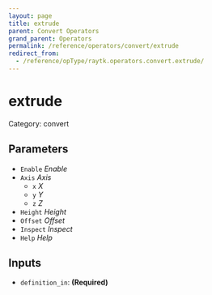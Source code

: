 ```yaml
---
layout: page
title: extrude
parent: Convert Operators
grand_parent: Operators
permalink: /reference/operators/convert/extrude
redirect_from:
  - /reference/opType/raytk.operators.convert.extrude/
---
```


# extrude

Category: convert



## Parameters

* `Enable` *Enable*
* `Axis` *Axis*
  * `x` *X*
  * `y` *Y*
  * `z` *Z*
* `Height` *Height*
* `Offset` *Offset*
* `Inspect` *Inspect*
* `Help` *Help*

## Inputs

* `definition_in`:  **(Required)**